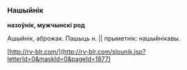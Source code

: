 ### Нашыйнік
**назоўнік, мужчынскі род**

Ашыйнік, аброжак. Пашыць н. || прыметнік: нашыйнікавы.

<a rel="author">[http://rv-blr.com/](http://rv-blr.com/slounik.jsp?letterId=0&maskId=0&pageId=1877)</a>
